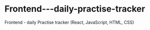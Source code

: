 # Frontend---daily-practise-tracker
Frontend - daily Practise tracker (React, JavaScript, HTML, CSS)
